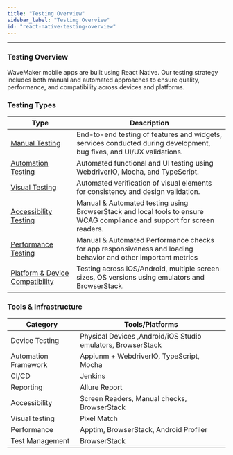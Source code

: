 ```yaml
---
title: "Testing Overview"
sidebar_label: "Testing Overview"
id: "react-native-testing-overview"
---
```

---

### Testing Overview

WaveMaker mobile apps are built using React Native. Our testing strategy includes both manual and automated approaches to ensure quality, performance, and compatibility across devices and platforms.

### Testing Types

| Type                                                                       | Description                                                                                                             |
|----------------------------------------------------------------------------|-------------------------------------------------------------------------------------------------------------------------|
| [Manual Testing](/learn/react-native/react-native-manual-testing-overview) | End-to-end testing of features and widgets, services conducted during development, bug fixes, and UI/UX validations.    |
| [Automation Testing](/learn/react-native/react-native-automation-testing)  | Automated functional and UI testing using WebdriverIO, Mocha, and TypeScript.                                           |
| [Visual Testing](/learn/react-native/react-native-automation-testing)      | Automated verification of visual elements for consistency and design validation.                                        |
| [Accessibility Testing](/learn/react-native/react-native-accessibility-testing) | Manual & Automated testing using BrowserStack and local tools to ensure WCAG compliance and support for screen readers. |
| [Performance Testing](/learn/react-native/react-native-performance-testing) | Manual & Automated Performance checks for app responsiveness and loading behavior and other important metrics           |
| [Platform & Device Compatibility](/learn/react-native/device-compatibility) | Testing across iOS/Android, multiple screen sizes, OS versions using emulators and BrowserStack.                        |

### Tools & Infrastructure

| Category             | Tools/Platforms                                             |
|----------------------|-------------------------------------------------------------|
| Device Testing       | Physical Devices ,Android/iOS Studio emulators, BrowserStack |
| Automation Framework | Appiunm + WebdriverIO, TypeScript, Mocha                    |
| CI/CD                | Jenkins                                                     |
| Reporting            | Allure Report  |
| Accessibility        | Screen Readers, Manual checks, BrowserStack                 |
| Visual testing       | Pixel Match |
| Performance          | Apptim, BrowserStack, Android Profiler |
|Test Management | BrowserStack |
